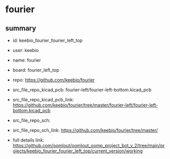 # fourier
 
## summary 
* id: keebio_fourier_fourier_left_top
* user: keebio
* name: fourier
* board: fourier_left_top
* repo: https://github.com/keebio/fourier
* src_file_repo_kicad_pcb: fourier-left/fourier-left-bottom.kicad_pcb
* src_file_repo_kicad_pcb_link: https://github.com/keebio/fourier/tree/master/fourier-left/fourier-left-bottom.kicad_pcb


* src_file_repo_sch: 
* src_file_repo_sch_link: https://github.com/keebio/fourier/tree/master/
* full details link: https://github.com/oomlout/oomlout_oomp_project_bot_v_2/tree/main/projects/keebio_fourier_fourier_left_top/current_version/working  







